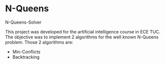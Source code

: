 # N-Queens
N-Queens-Solver

This project was developed for the artificial intelligence course in ECE TUC. The objective was to implement 2 algorithms for the 
well known N-Queens problem. Those 2 algorithms are:

* Min-Conflicts
* Backtracking
